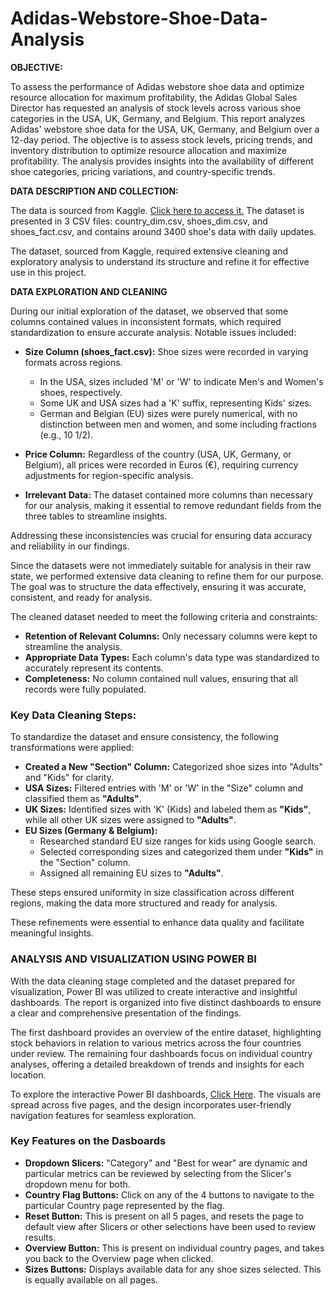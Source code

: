# Adidas-Webstore-Shoe-Data-Analysis

**OBJECTIVE:**

To assess the performance of Adidas webstore shoe data and optimize resource allocation for maximum profitability, the Adidas Global Sales Director has requested an analysis of stock levels across various shoe categories in the USA, UK, Germany, and Belgium. This report analyzes Adidas' webstore shoe data for the USA, UK, Germany, and Belgium over a 12-day period. The objective is to assess stock levels, pricing trends, and inventory distribution to optimize resource allocation and maximize profitability. The analysis provides insights into the availability of different shoe categories, pricing variations, and country-specific trends.


**DATA DESCRIPTION AND COLLECTION:**

The data is sourced from Kaggle. [Click here to access it.](https://www.kaggle.com/datasets/tamsnd/adidas-webstore-shoe-data)
The dataset is presented in 3 CSV files: country_dim.csv, shoes_dim.csv, and shoes_fact.csv, and contains around 3400 shoe's data with daily updates.

The dataset, sourced from Kaggle, required extensive cleaning and exploratory analysis to understand its structure and refine it for effective use in this project.

**DATA EXPLORATION AND CLEANING**

During our initial exploration of the dataset, we observed that some columns contained values in inconsistent formats, which required standardization to ensure accurate analysis. Notable issues included:  

- **Size Column (shoes_fact.csv):** Shoe sizes were recorded in varying formats across regions.  
  - In the USA, sizes included 'M' or 'W' to indicate Men's and Women's shoes, respectively.  
  - Some UK and USA sizes had a 'K' suffix, representing Kids' sizes.  
  - German and Belgian (EU) sizes were purely numerical, with no distinction between men and women, and some including fractions (e.g., 10 1/2).  

- **Price Column:** Regardless of the country (USA, UK, Germany, or Belgium), all prices were recorded in Euros (€), requiring currency adjustments for region-specific analysis.  

- **Irrelevant Data:** The dataset contained more columns than necessary for our analysis, making it essential to remove redundant fields from the three tables to streamline insights.  

Addressing these inconsistencies was crucial for ensuring data accuracy and reliability in our findings.

Since the datasets were not immediately suitable for analysis in their raw state, we performed extensive data cleaning to refine them for our purpose. The goal was to structure the data effectively, ensuring it was accurate, consistent, and ready for analysis.  

The cleaned dataset needed to meet the following criteria and constraints:  

- **Retention of Relevant Columns:** Only necessary columns were kept to streamline the analysis.  
- **Appropriate Data Types:** Each column's data type was standardized to accurately represent its contents.  
- **Completeness:** No column contained null values, ensuring that all records were fully populated.

### **Key Data Cleaning Steps:**  

To standardize the dataset and ensure consistency, the following transformations were applied:  

- **Created a New "Section" Column:** Categorized shoe sizes into "Adults" and "Kids" for clarity.  
- **USA Sizes:** Filtered entries with 'M' or 'W' in the "Size" column and classified them as **"Adults"**.  
- **UK Sizes:** Identified sizes with 'K' (Kids) and labeled them as **"Kids"**, while all other UK sizes were assigned to **"Adults"**.  
- **EU Sizes (Germany & Belgium):**  
  - Researched standard EU size ranges for kids using Google search.  
  - Selected corresponding sizes and categorized them under **"Kids"** in the "Section" column.  
  - Assigned all remaining EU sizes to **"Adults"**.  

These steps ensured uniformity in size classification across different regions, making the data more structured and ready for analysis.

These refinements were essential to enhance data quality and facilitate meaningful insights.

### **ANALYSIS AND VISUALIZATION USING POWER BI**

With the data cleaning stage completed and the dataset prepared for visualization, Power BI was utilized to create interactive and insightful dashboards. The report is organized into five distinct dashboards to ensure a clear and comprehensive presentation of the findings.

The first dashboard provides an overview of the entire dataset, highlighting stock behaviors in relation to various metrics across the four countries under review. The remaining four dashboards focus on individual country analyses, offering a detailed breakdown of trends and insights for each location.

To explore the interactive Power BI dashboards, [Click Here](https://app.powerbi.com/view?r=eyJrIjoiZDU2M2JhYmYtOTAwMC00ZDFiLThiOGMtZTg0ZjNhZGUxMzhkIiwidCI6ImRmODY3OWNkLWE4MGUtNDVkOC05OWFjLWM4M2VkN2ZmOTVhMCJ9). The visuals are spread across five pages, and the design incorporates user-friendly navigation features for seamless exploration.

### **Key Features on the Dasboards**

- **Dropdown Slicers:** "Category" and "Best for wear" are dynamic and particular metrics can be reviewed by selecting from the Slicer's dropdown menu for both.
- **Country Flag Buttons:** Click on any of the 4 buttons to navigate to the particular Country page represented by the flag.
- **Reset Button:** This is present on all 5 pages, and resets the page to default view after Slicers or other selections have been used to review results.
- **Overview Button:** This is present on individual country pages, and takes you back to the Overview page when clicked.
- **Sizes Buttons:** Displays available data for any shoe sizes selected. This is equally available on all pages.
